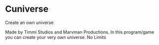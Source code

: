 # Cuniverse
Create an own universe

Made by Timmi Studios and Marvman Productions.
In this program/game you can create your very own universe.
No Limits
